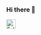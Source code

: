 ### Hi there 👋

[<img src="https://raw.githubusercontent.com/Raymo111/Raymo111/master/socials/linkedin.png" height="25em" align="center" alt="Follow me on LinkedIn" title="Follow me on LinkedIn"/>](https://www.linkedin.com/in/sergi-salido-cubero/?locale=en_US)

<!--
**SergiSalidoCubero/SergiSalidoCubero** is a ✨ _special_ ✨ repository because its `README.md` (this file) appears on your GitHub profile.

Here are some ideas to get you started:

- 🔭 I’m currently working on ...
- 🌱 I’m currently learning ...
- 👯 I’m looking to collaborate on ...
- 🤔 I’m looking for help with ...
- 💬 Ask me about ...
- 📫 How to reach me: ...
- 😄 Pronouns: ...
- ⚡ Fun fact: ...
-->
